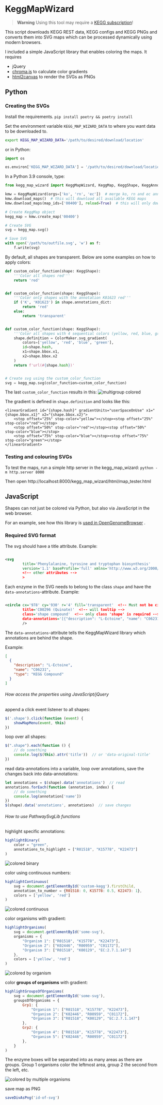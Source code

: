 # KeggMapWizard

> **Warning**
> Using this tool may require a [KEGG subscription](https://www.kegg.jp/kegg/legal.html)!

This script downloads KEGG REST data, KEGG configs and KEGG PNGs and converts them into SVG maps which can be processed dynamically using modern
browsers.

I included a simple JavaScript library that enables coloring the maps. It requires

- jQuery
- [chroma.js](https://gka.github.io/chroma.js/) to calculate color gradients
- [html2canvas](https://html2canvas.hertzen.com/) to render the SVGs as PNGs

## Python

### Creating the SVGs

Install the requirements. `pip install poetry && poetry install`

Set the environment variable `KEGG_MAP_WIZARD_DATA` to where you want data to be downloaded to.

```bash
export KEGG_MAP_WIZARD_DATA='/path/to/desired/download/location'
```

or in Python:

```python
import os

os.environ['KEGG_MAP_WIZARD_DATA'] = '/path/to/desired/download/location'
```

In a Python 3.9 console, type:

```python
from kegg_map_wizard import KeggMapWizard, KeggMap, KeggShape, KeggAnnotation, ColorMaker

kmw = KeggMapWizard(orgs=['ko', 'rn', 'ec'])  # merge ko, rn and ec annotations
kmw.download_maps()  # this will download all available KEGG maps
kmw.download_maps(map_ids=['00400'], reload=True)  # this will only download this specific KEGG map

# Create KeggMap object
kegg_map = kmw.create_map('00400')

# Create SVG
svg = kegg_map.svg()

# Save SVG
with open('/path/to/outfile.svg', 'w') as f:
    f.write(svg)
```

By default, all shapes are transparent. Below are some examples on how to apply colors:

```python
def custom_color_function(shape: KeggShape):
    '''Color all shapes red'''
    return 'red'


def custom_color_function(shape: KeggShape):
    '''Color only shapes with the annotation K01623 red'''
    if ('K', 'K01623') in shape.annotations_dict:
        return 'red'
    else:
        return 'transparent'


def custom_color_function(shape: KeggShape):
    '''Color all shapes with 4 sequential colors (yellow, red, blue, green)'''
    shape.definition = ColorMaker.svg_gradient(
        colors=['yellow', 'red', 'blue', 'green'],
        id=shape.hash,
        x1=shape.bbox.x1,
        x2=shape.bbox.x2
    )
    return f'url(#{shape.hash})'


# Create svg using the custom_color_function
svg = kegg_map.svg(color_function=custom_color_function)
```

The last `custom_color_function` results in this: ![multigroup colored](./resources/multigroup-example.png)

The gradient is defined in `shape.definition` and looks like this:

```text
<linearGradient id="{shape.hash}" gradientUnits="userSpaceOnUse" x1="{shape.bbox.x1}" x2="{shape.bbox.x2}">
    <stop offset="25%" stop-color="yellow"></stop><stop offset="25%" stop-color="red"></stop>
    <stop offset="50%" stop-color="red"></stop><stop offset="50%" stop-color="blue"></stop>
    <stop offset="75%" stop-color="blue"></stop><stop offset="75%" stop-color="green"></stop>
</linearGradient>
```

### Testing and colouring SVGs

To test the maps, run a simple http server in the kegg_map_wizard: `python -m http.server 8000`

Then open http://localhost:8000/kegg_map_wizard/html/map_tester.html

## JavaScript

Shapes can not just be colored via Python, but also via JavaScript in the web browser.

For an example, see how this library
is [used in OpenGenomeBrowser](https://opengenomebrowser.bioinformatics.unibe.ch/pathway/?map=kornec00030&g1=@tax:Lactobacillales&g2=@tax:Propionibacteriales)
.

### Required SVG format

The svg should have a title attribute. Example:

```xml

<svg
        title='Phenylalanine, tyrosine and tryptophan biosynthesis'
        version='1.1' baseProfile='full' xmlns='http://www.w3.org/2000/svg' xmlns:xlink='http://www.w3.org/1999/xlink'
        <!-- other attributes -->
        >
```

Each enzyme in the SVG needs to belong to the class `shape` and have the `data-annotations`-attribute. Example:

```xml

<circle cx='978' cy='930' r='4' fill='transparent'  <!-- Must not be circle, can be any other SVG element -->
        title='C00296 (Quinate)'  <!-- will tooltip -->
        class='shape compound'  <!-- only class 'shape' is required -->
        data-annotations='[{"description": "L-Ectoine", "name": "C06231", "type": "KEGG Compound"}]'>  <!-- see below -->
        />
```

The `data-annotations`-attribute tells the KeggMapWizard library which annotations are behind the shape.

Example:

```json
[
  {
    "description": "L-Ectoine",
    "name": "C06231",
    "type": "KEGG Compound"
  }
]
```

###### How access the properties using JavaScript/jQuery

append a click event listener to all shapes:

```JavaScript
$('.shape').click(function (event) {
    showMapMenu(event, this)
})
```

loop over all shapes:

```JavaScript
$(".shape").each(function () {
    // do something
    console.log($(this).attr('title'))  // or 'data-original-title'
})
```

read data-annotations into a variable, loop over annotations, save the changes back into data-annotations:

```JavaScript
let annotations = $(shape).data('annotations')  // read
annotations.forEach(function (annotation, index) {
    // do something
    console.log(annotation['name'])
})
$(shape).data('annotations', annotations)  // save changes
```

###### How to use PathwaySvgLib functions

highlight specific annotations:

```JavaScript
highlightBinary(
    color = "green",
    annotations_to_highlight = ["R01518", "K15778", "K22473"]
)
```

![colored binary](./resources/binary.png)

color using continuous numbers:

```JavaScript
highlightContinuous(
    svg = document.getElementById('custom-kegg').firstChild,
    annotation_to_number = {R01518: 0, K15778: 0.5, K22473: 1},
    colors = ['yellow', 'red']
)
```

![colored continuous](./resources/continuous.png)

color organisms with gradient:

```JavaScript
highlightOrganisms(
    svg = document.getElementById('some-svg'),
    organisms = {
        "Organism 1": ["R01518", "K15778", "K22473"],
        "Organism 2": ["K02446", "R00959", "C01172"],
        "Organism 3": ["R01518", "K00129", "EC:2.7.1.147"]
    },
    colors = ['yellow', 'red']
)
```

![colored by organism](./resources/organisms.png)

color **groups of organisms** with gradient:

```JavaScript
highlightGroupsOfOrganisms(
    svg = document.getElementById('some-svg'),
    groupsOfOrganisms = {
        Grp1: {
            "Organism 1": ["R01518", "K15778", "K22473"],
            "Organism 2": ["K02446", "R00959", "C01172"],
            "Organism 3": ["R01518", "K00129", "EC:2.7.1.147"]
        },
        Grp2: {
            "Organism 4": ["R01518", "K15778", "K22473"],
            "Organism 5": ["K02446", "R00959", "C01172"]
        },
    }
)
```

The enzyme boxes will be separated into as many areas as there are groups. Group 1 organisms color the leftmost area, group 2 the second from the
left, etc.

![colored by multiple organisms](./resources/multigroup.png)

save map as PNG

```JavaScript
saveDivAsPng('id-of-svg')
```
